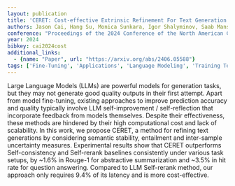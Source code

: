 ```yaml
---
layout: publication
title: 'CERET: Cost-effective Extrinsic Refinement For Text Generation'
authors: Jason Cai, Hang Su, Monica Sunkara, Igor Shalyminov, Saab Mansour
conference: "Proceedings of the 2024 Conference of the North American Chapter of the Association for Computational Linguistics Human Language Technologies (Volume 1 Long Papers)"
year: 2024
bibkey: cai2024cost
additional_links:
  - {name: "Paper", url: "https://arxiv.org/abs/2406.05588"}
tags: ['Fine-Tuning', 'Applications', 'Language Modeling', 'Training Techniques', 'Pretraining Methods']
---
```

Large Language Models (LLMs) are powerful models for generation tasks, but
they may not generate good quality outputs in their first attempt. Apart from
model fine-tuning, existing approaches to improve prediction accuracy and
quality typically involve LLM self-improvement / self-reflection that
incorporate feedback from models themselves. Despite their effectiveness, these
methods are hindered by their high computational cost and lack of scalability.
In this work, we propose CERET, a method for refining text generations by
considering semantic stability, entailment and inter-sample uncertainty
measures. Experimental results show that CERET outperforms Self-consistency and
Self-rerank baselines consistently under various task setups, by ~1.6% in
Rouge-1 for abstractive summarization and ~3.5% in hit rate for question
answering. Compared to LLM Self-rerank method, our approach only requires 9.4%
of its latency and is more cost-effective.
